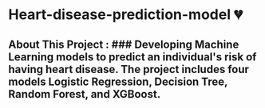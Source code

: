 # Heart-disease-prediction-model 💔
## About This Project : ### Developing Machine Learning models to predict an individual's risk of having heart disease. The project includes four models Logistic Regression, Decision Tree, Random Forest, and XGBoost.
